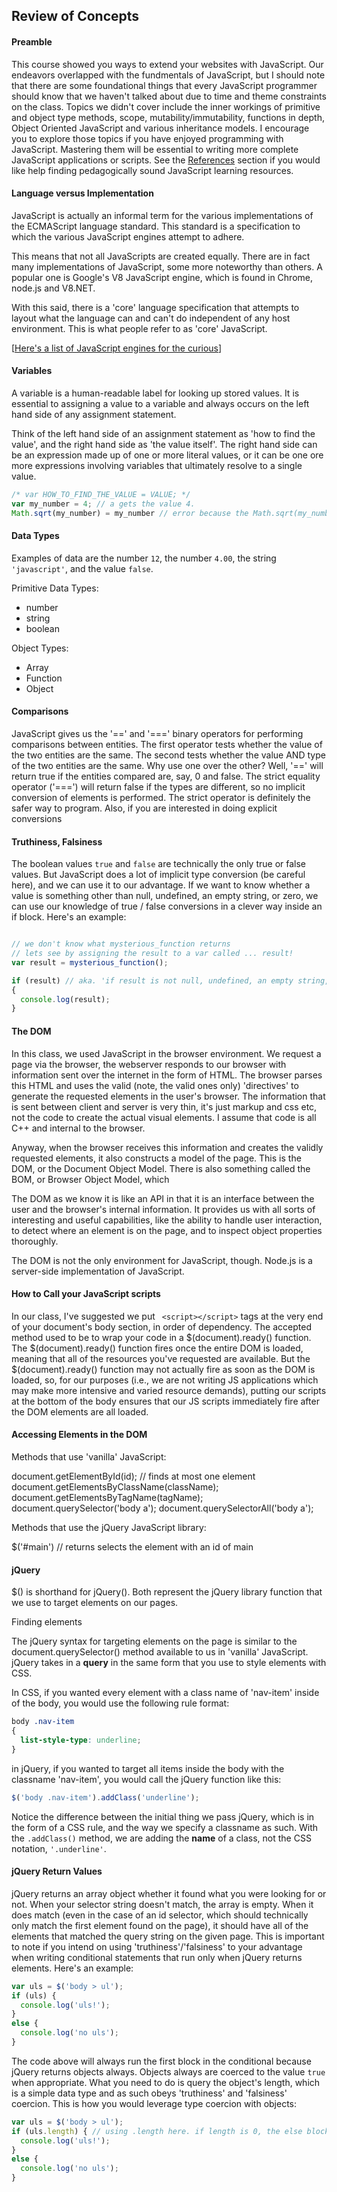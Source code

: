 ## Review of Concepts

#### Preamble

This course showed you ways to extend your websites with JavaScript.  Our endeavors overlapped with the fundmentals of JavaScript, but I should note that there are some foundational things that every JavaScript programmer should know that we haven't talked about due to time and theme constraints on the class.  Topics we didn't cover include the inner workings of primitive and object type methods, scope, mutability/immutability, functions in depth, Object Oriented JavaScript and various inheritance models.  I encourage you to explore those topics if you have enjoyed programming with JavaScript.  Mastering them will be essential to writing more complete JavaScript applications or scripts.  See the [References]() section if you would like help finding pedagogically sound JavaScript learning resources.  

#### Language versus Implementation

JavaScript is actually an informal term for the various implementations of the ECMAScript language standard.  This standard is a specification to which the various JavaScript engines attempt to adhere.

This means that not all JavaScripts are created equally.  There are in fact many implementations of JavaScript, some more noteworthy than others.  A popular one is Google's V8 JavaScript engine, which is found in Chrome, node.js and V8.NET. 

With this said, there is a 'core' language specification that attempts to layout what the language can and can't do independent of any host environment. This is what people refer to as 'core' JavaScript.

[[Here's a list of JavaScript engines for the curious](http://en.wikipedia.org/wiki/List_of_ECMAScript_engines)]

#### Variables

A variable is a human-readable label for looking up stored values.  It is essential to assigning a value to a variable and always occurs on the left hand side of any assignment statement.

Think of the left hand side of an assignment statement as 'how to find the value', and the right hand side as 'the value itself'.  The right hand side can be an expression made up of one or more literal values, or it can be one ore more expressions involving variables that ultimately resolve to a single value.

````javascript
/* var HOW_TO_FIND_THE_VALUE = VALUE; */
var my_number = 4; // a gets the value 4.
Math.sqrt(my_number) = my_number // error because the Math.sqrt(my_number) is on the left hand side, but it isn't a valid label for any value
````

#### Data Types

Examples of data are the number ````12````, the number ````4.00````, the string ````'javascript'````, and the value ````false````.


Primitive Data Types: 

+ number
+ string 
+ boolean

Object Types:

+ Array
+ Function
+ Object

#### Comparisons

JavaScript gives us the '==' and '===' binary operators for performing comparisons between entities.  The first operator tests whether the value of the two entities are the same.  The second tests whether the value AND type of the two entities are the same.  Why use one over the other? Well, '==' will return true if the entities compared are, say, 0 and false.  The strict equality operator ('===') will return false if the types are different, so no implicit conversion of elements is performed.  The strict operator is definitely the safer way to program.  Also, if you are interested in doing explicit conversions

#### Truthiness, Falsiness

The boolean values ```` true ```` and ```` false ```` are technically the only true or false values.  But JavaScript does a lot of implicit type conversion (be careful here), and we can use it to our advantage.  If we want to know whether a value is something other than null, undefined, an empty string, or zero, we can use our knowledge of true / false conversions in a clever way inside an if block.  Here's an example:

````javascript

// we don't know what mysterious_function returns
// lets see by assigning the result to a var called ... result!
var result = mysterious_function();

if (result) // aka. 'if result is not null, undefined, an empty string, or zero, run the block of code'
{
  console.log(result);
}

````

#### The DOM

In this class, we used JavaScript in the browser environment.  We request a page via the browser, the webserver responds to our browser with information sent over the internet in the form of HTML.  The browser parses this HTML and uses the valid (note, the valid ones only) 'directives' to generate the requested elements in the user's browser.  The information that is sent between client and server is very thin, it's just markup and css etc, not the code to create the actual visual elements.  I assume that code is all C++ and internal to the browser.   

Anyway, when the browser receives this information and creates the validly requested elements, it also constructs a model of the page.  This is the DOM, or the Document Object Model. There is also something called the BOM, or Browser Object Model, which 

The DOM as we know it is like an API in that it is an interface between the user and the browser's internal information.  It provides us with all sorts of interesting and useful capabilities, like the ability to handle user interaction, to detect where an element is on the page, and to inspect object properties thoroughly.

The DOM is not the only environment for JavaScript, though.  Node.js is a server-side implementation of JavaScript.  


#### How to Call your JavaScript scripts

In our class, I've suggested we put ```` <script></script>```` tags at the very end of your document's body section, in order of dependency. The accepted method used to be to wrap your code in a $(document).ready() function.  The $(document).ready() function fires once the entire DOM is loaded, meaning that all of the resources you've requested are available.  But the $(document).ready() function may not actually fire as soon as the DOM is loaded, so, for our purposes (i.e., we are not writing JS applications which may make more intensive and varied resource demands), putting our scripts at the bottom of the body ensures that our JS scripts immediately fire after the DOM elements are all loaded.  

#### Accessing Elements in the DOM

Methods that use 'vanilla' JavaScript:

document.getElementById(id); // finds at most one element
document.getElementsByClassName(className);
document.getElementsByTagName(tagName);
document.querySelector('body a');
document.querySelectorAll('body a');

Methods that use the jQuery JavaScript library:

$('#main') // returns selects the element with an id of main 

#### jQuery

$() is shorthand for jQuery(). Both represent the jQuery library function that we use to target elements on our pages. 

Finding elements

The jQuery syntax for targeting elements on the page is similar to the document.querySelector() method available to us in 'vanilla' JavaScript.  jQuery takes in a **query** in the same form that you use to style elements with CSS.  

In CSS, if you wanted every element with a class name of 'nav-item' inside of the body, you would use the following rule format:

````css
body .nav-item
{
  list-style-type: underline;
}
````

in jQuery, if you wanted to target all items inside the body with the classname 'nav-item', you would call the jQuery function like this:

````javascript
$('body .nav-item').addClass('underline');
````

Notice the difference between the initial thing we pass jQuery, which is in the form of a CSS rule, and the way we specify a classname as such.  With the ````.addClass()```` method, we are adding the **name** of a class, not the CSS notation, ````'.underline'````.  

#### jQuery Return Values

jQuery returns an array object whether it found what you were looking for or not.  When your selector string doesn't match, the array is empty.   When it does match (even in the case of an id selector, which should technically only match the first element found on the page), it should have all of the elements that matched the query string on the given page.  This is important to note if you intend on using 'truthiness'/'falsiness' to your advantage when writing conditional statements that run only when jQuery returns elements.  Here's an example:

````javascript
var uls = $('body > ul');
if (uls) {
  console.log('uls!');
}
else {
  console.log('no uls');
}
````

The code above will always run the first block in the conditional because jQuery returns objects always.  Objects always are coerced to the value ````true```` when appropriate.  What you need to do is query the object's length, which is a simple data type and as such obeys 'truthiness' and 'falsiness' coercion.  This is how you would leverage type coercion with objects:

````javascript
var uls = $('body > ul');
if (uls.length) { // using .length here. if length is 0, the else block runs
  console.log('uls!');
}
else {
  console.log('no uls');
}
````
